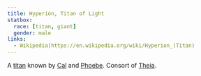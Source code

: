 ```yaml
---
title: Hyperion, Titan of Light
statbox:
  race: [titan, giant]
  gender: male
links:
  - Wikipedia|https://en.wikipedia.org/wiki/Hyperion_(Titan)
---
```


A [titan](../creatures/titans) known by [Cal](../dossiers/cal) and [Phoebe](../dossiers/phoebe). Consort of [Theia](theia).
